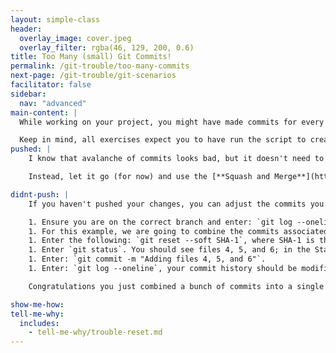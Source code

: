 ```yaml
---
layout: simple-class
header:
  overlay_image: cover.jpeg
  overlay_filter: rgba(46, 129, 200, 0.6)
title: Too Many (small) Git Commits!
permalink: /git-trouble/too-many-commits
next-page: /git-trouble/git-scenarios
facilitator: false
sidebar:
  nav: "advanced"
main-content: |
  While working on your project, you might have made commits for every little change and created a commit history that looks more like an avalanche of information as opposed to a succinct list of the changes.

  Keep in mind, all exercises expect you to have run the script to create files using the scripts found on the [Set Up Your Environment]({{site.baseurl}}/git-set-up) page.
pushed: |
    I know that avalanche of commits looks bad, but it doesn't need to be permanent. A lot of people unintentionally create problems by trying to use Git to fix something that has already been pushed to the remote.

    Instead, let it go (for now) and use the [**Squash and Merge**](https://help.github.com/articles/merging-a-pull-request/#merging-a-pull-request-using-the-web-interface) option when you are ready to merge the pull request. This will reduce that avalanche of commits down to a single snowflake on master!   

didnt-push: |
    If you haven't pushed your changes, you can adjust the commits you created without worrying about causing problems for other collaborators:

    1. Ensure you are on the correct branch and enter: `git log --oneline`.
    1. For this example, we are going to combine the commits associated with the addition of files 4, 5, and 6. So identify the SHA-1 associated with the commit for **adding file 3**.
    1. Enter the following: `git reset --soft SHA-1`, where SHA-1 is the SHA-1 associated with the `adding file 3` commit.
    1. Enter `git status`. You should see files 4, 5, and 6; in the Staging Area (aka ready to be committed).
    1. Enter: `git commit -m "Adding files 4, 5, and 6"`.
    1. Enter: `git log --oneline`, your commit history should be modified.

    Congratulations you just combined a bunch of commits into a single commit! Now, none of the other collaborators will know that you made **way** too many commits!

show-me-how:
tell-me-why:
  includes:
    - tell-me-why/trouble-reset.md
---
```

